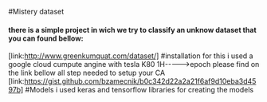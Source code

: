 #Mistery dataset
#### there is a simple project in wich we try to classify an unknow dataset that you can found bellow:
[link:http://www.greenkumquat.com/dataset/]
#installation
for this i used a google cloud cumpute angine with tesla K80  1H----->epoch
please find on the link bellow all step needed to setup your CA
[link:https://gist.github.com/bzamecnik/b0c342d22a2a21f6af9d10eba3d4597b]
#Models 
i used keras and tensorflow libraries for creating the models 